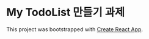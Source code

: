 # My TodoList 만들기 과제

This project was bootstrapped with [Create React App](https://github.com/facebook/create-react-app).
